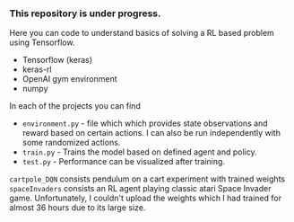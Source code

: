 ### This repository is under progress.

Here you can code to understand basics of solving a RL based problem using Tensorflow.
- Tensorflow (keras)
- keras-rl
- OpenAI gym environment
- numpy

In each of the projects you can find 
* `environment.py` - file which which provides state observations and reward based on certain actions. I can also be run independently with some randomized actions.
* `train.py` - Trains the model based on defined agent and policy.
* `test.py` - Performance can be visualized after training.

`cartpole_DQN` consists pendulum on a cart experiment with trained weights
`spaceInvaders` consists an RL agent playing classic atari Space Invader game. Unfortunately, I couldn't upload the weights which I had trained for almost 36 hours due to its large size.
